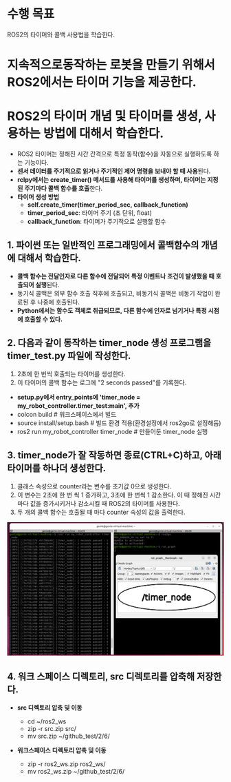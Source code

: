 # 수행 목표
ROS2의 타이머와 콜백 사용법을 학습한다.

# 지속적으로동작하는 로봇을 만들기 위해서 ROS2에서는 타이머 기능을 제공한다.
# ROS2의 타이머 개념 및 타이머를 생성, 사용하는 방법에 대해서 학습한다.
 - ROS2 타이머는 정해진 시간 간격으로 특정 동작(함수)을 자동으로 실행하도록 하는 기능이다.
 - **센서 데이터를 주기적으로 읽거나 주기적인 제어 명령을 보내야 할 때 사용**된다.
 - **rclpy에서는 create_timer() 메서드를 사용해 타이머를 생성하며, 타이머는 지정된 주기마다 콜백 함수를 호출**한다.
 - **타이머 생성 방법**
     - **self.create_timer(timer_period_sec, callback_function)**
     - **timer_period_sec**: 타이머 주기 (초 단위, float)
     - **callback_function**: 타이머가 주기적으로 실행할 함수

## 1. 파이썬 또는 일반적인 프로그래밍에서 콜백함수의 개념에 대해서 학습한다.
 - **콜백 함수는 전달인자로 다른 함수에 전달되어 특정 이벤트나 조건이 발생했을 때 호출되어 실행**된다.
 - 동기식 콜백은 외부 함수 호출 직후에 호출되고, 비동기식 콜백은 비동기 작업이 완료된 후 나중에 호출된다.
 - **Python에서는 함수도 객체로 취급되므로, 다른 함수에 인자로 넘기거나 특정 시점에 호출할 수 있다.**

## 2. 다음과 같이 동작하는 timer_node 생성 프로그램을 timer_test.py 파일에 작성한다.
 1. 2초에 한 번씩 호출되는 타이머를 생성한다.
 2. 이 타이머의 콜백 함수는 로그에 "2 seconds passed"를 기록한다.

 - **setup.py에서 entry_points에 'timer_node = my_robot_controller.timer_test:main', 추가**
 - colcon build  # 워크스페이스에서 빌드
 - source install/setup.bash  # 빌드 환경 적용(환경설정에서 ros2go로 설정해둠)
 - ros2 run my_robot_controller timer_node  # 만들어둔 timer_node 실행

## 3. timer_node가 잘 작동하면 종료(CTRL+C)하고, 아래 타이머를 하나더 생성한다.
1. 클래스 속성으로 counter라는 변수를 초기값 0으로 생성한다.
2. 이 변수는 2초에 한 번 씩 1 증가하고, 3초에 한 번씩 1 감소한다. 이 때 정해진 시간마다 값을 증가시키거나 감소시킬 때 ROS2의 타이머를 사용한다.
3. 두 개의 콜백 함수는 호출될 때 마다 counter 속성의 값을 출력한다.

<img src="6_1_screen_capture.png" alt="demo image" width="700"/>

## 4. 워크 스페이스 디렉토리, src 디렉토리를 압축해 저장한다.
- **src 디렉토리 압축 및 이동**
     - cd ~/ros2_ws
     - zip -r src.zip src/
     - mv src.zip ~/github_test/2/6/

- **워크스페이스 디렉토리 압축 및 이동**
     - zip -r ros2_ws.zip ros2_ws/
     - mv ros2_ws.zip ~/github_test/2/6/
